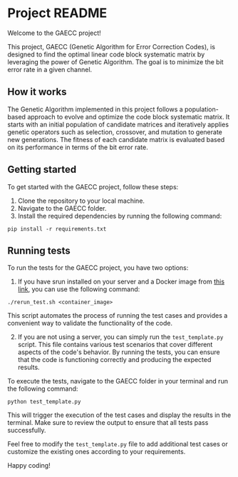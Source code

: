 # Project README

Welcome to the GAECC project!

This project, GAECC (Genetic Algorithm for Error Correction Codes), is designed to find the optimal linear code block systematic matrix by leveraging the power of Genetic Algorithm. The goal is to minimize the bit error rate in a given channel.

## How it works

The Genetic Algorithm implemented in this project follows a population-based approach to evolve and optimize the code block systematic matrix. It starts with an initial population of candidate matrices and iteratively applies genetic operators such as selection, crossover, and mutation to generate new generations. The fitness of each candidate matrix is evaluated based on its performance in terms of the bit error rate.

## Getting started

To get started with the GAECC project, follow these steps:

1. Clone the repository to your local machine.
2. Navigate to the GAECC folder.
3. Install the required dependencies by running the following command:
```
pip install -r requirements.txt
```

## Running tests

To run the tests for the GAECC project, you have two options:

1. If you have srun installed on your server and a Docker image from [this link](https://hub.docker.com/layers/itayerlich/gaecc/1.0/images/sha256-4765b60050c3f668a68444d10f8503cdc594459dd441cb75d79a89368487437c?context=repo), you can use the following command:
```
./rerun_test.sh <container_image>
```
This script automates the process of running the test cases and provides a convenient way to validate the functionality of the code.

2. If you are not using a server, you can simply run the `test_template.py` script. This file contains various test scenarios that cover different aspects of the code's behavior. By running the tests, you can ensure that the code is functioning correctly and producing the expected results.

To execute the tests, navigate to the GAECC folder in your terminal and run the following command:
```
python test_template.py
```

This will trigger the execution of the test cases and display the results in the terminal. Make sure to review the output to ensure that all tests pass successfully.

Feel free to modify the `test_template.py` file to add additional test cases or customize the existing ones according to your requirements.

Happy coding!